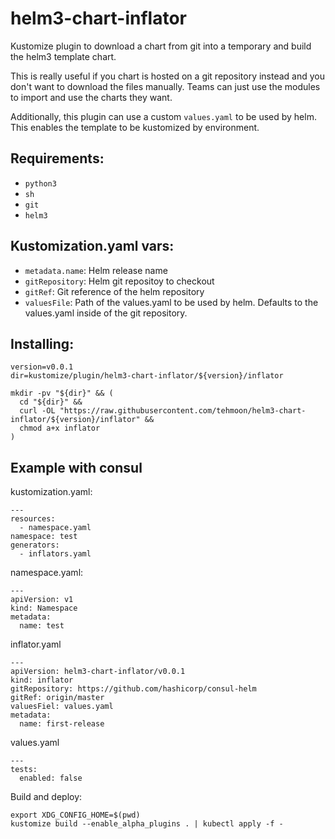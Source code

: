 # helm3-chart-inflator

Kustomize plugin to download a chart from git into a temporary and build the helm3 template chart.

This is really useful if you chart is hosted on a git repository instead and you don't want to download the files manually. Teams can just use the modules to import and use the charts they want.

Additionally, this plugin can use a custom `values.yaml` to be used by helm. This enables the template to be kustomized by environment.

## Requirements:

   - `python3`
   - `sh`
   - `git`
   - `helm3`

## Kustomization.yaml vars:

  - `metadata.name`: Helm release name
  - `gitRepository`: Helm git repositoy to checkout
  - `gitRef`: Git reference of the helm repository
  - `valuesFile`: Path of the values.yaml to be used by helm. Defaults to the values.yaml inside of the git repository.

## Installing:

```
version=v0.0.1
dir=kustomize/plugin/helm3-chart-inflator/${version}/inflator

mkdir -pv "${dir}" && (
  cd "${dir}" &&
  curl -OL "https://raw.githubusercontent.com/tehmoon/helm3-chart-inflator/${version}/inflator" &&
  chmod a+x inflator
) 
```

## Example with consul

kustomization.yaml:

```
---
resources:
  - namespace.yaml
namespace: test
generators:
  - inflators.yaml
```

namespace.yaml:

```
---
apiVersion: v1
kind: Namespace
metadata:
  name: test
```

inflator.yaml

```
---
apiVersion: helm3-chart-inflator/v0.0.1
kind: inflator
gitRepository: https://github.com/hashicorp/consul-helm
gitRef: origin/master
valuesFiel: values.yaml
metadata:
  name: first-release
```

values.yaml

```
---
tests:
  enabled: false
```

Build and deploy:

```
export XDG_CONFIG_HOME=$(pwd)
kustomize build --enable_alpha_plugins . | kubectl apply -f -
```

